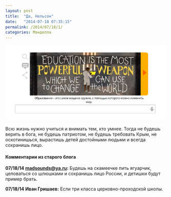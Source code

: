```yaml
---
layout: post
title:  "Да, Нельсон"
date:   "2014-07-18 07:35:15"
permalink: /2014/07/18/1/
categories: Манделла
---
```


![screenshot](/assets/static/Screenshot-from-2014-07-18-11:30:22.png)

Всю жизнь нужно учиться и внимать тем, кто умнее. Тогда не будешь
верить в бога, не будешь патриотом, не будешь требовать Крым, не
оскотинишься, вырастишь детей достойными людьми и всегда сохранишь
лицо.



#### Комментарии из старого блога


**07/18/14 madsounds@ya.ru:** Будешь на скамеечке пить ягуарчик,
  целоваться со шлюшками и сохранишь лицо России, и детишки будут
  пример брать.


**07/18/14 Иван Гришаев:** Если три класса церковно-проходской школы.
